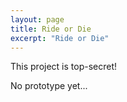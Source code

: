 ```yaml
---
layout: page
title: Ride or Die
excerpt: "Ride or Die"
---
```


This project is top-secret!

No prototype yet...